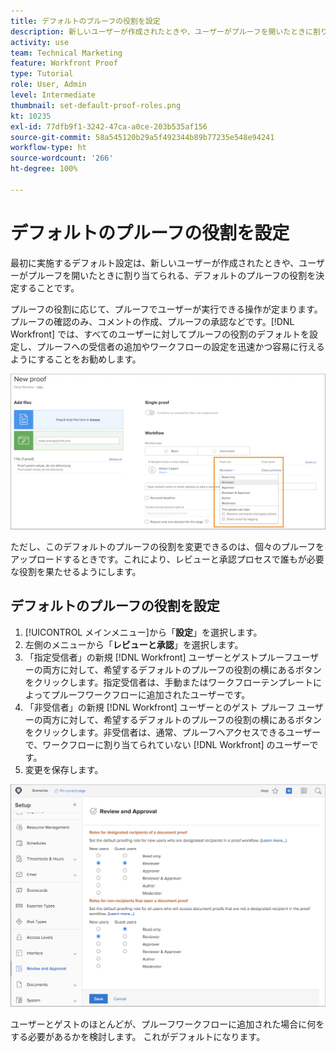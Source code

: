 ```yaml
---
title: デフォルトのプルーフの役割を設定
description: 新しいユーザーが作成されたときや、ユーザーがプルーフを開いたときに割り当てられる、デフォルトのプルーフの役割を設定する方法を説明します。
activity: use
team: Technical Marketing
feature: Workfront Proof
type: Tutorial
role: User, Admin
level: Intermediate
thumbnail: set-default-proof-roles.png
kt: 10235
exl-id: 77dfb9f1-3242-47ca-a0ce-203b535af156
source-git-commit: 58a545120b29a5f492344b89b77235e548e94241
workflow-type: ht
source-wordcount: '266'
ht-degree: 100%

---
```


# デフォルトのプルーフの役割を設定

<!---
21.4 updates have been made
--->

最初に実施するデフォルト設定は、新しいユーザーが作成されたときや、ユーザーがプルーフを開いたときに割り当てられる、デフォルトのプルーフの役割を決定することです。

プルーフの役割に応じて、プルーフでユーザーが実行できる操作が定まります。プルーフの確認のみ、コメントの作成、プルーフの承認などです。[!DNL Workfront] では、すべてのユーザーに対してプルーフの役割のデフォルトを設定し、プルーフへの受信者の追加やワークフローの設定を迅速かつ容易に行えるようにすることをお勧めします。

![プルーフの役割は、プルーフをアップロードする際に選択できます](assets/proof-system-setups-proof-role-example.png)

ただし、このデフォルトのプルーフの役割を変更できるのは、個々のプルーフをアップロードするときです。これにより、レビューと承認プロセスで誰もが必要な役割を果たせるようにします。


## デフォルトのプルーフの役割を設定

1. [!UICONTROL メインメニュー]から「**設定**」を選択します。
1. 左側のメニューから「**レビューと承認**」を選択します。
1. 「指定受信者」の新規 [!DNL Workfront] ユーザーとゲストプルーフユーザーの両方に対して、希望するデフォルトのプルーフの役割の横にあるボタンをクリックします。指定受信者は、手動またはワークフローテンプレートによってプルーフワークフローに追加されたユーザーです。
1. 「非受信者」の新規 [!DNL Workfront] ユーザーとのゲスト プルーフ ユーザーの両方に対して、希望するデフォルトのプルーフの役割の横にあるボタンをクリックします。非受信者は、通常、プルーフへアクセスできるユーザーで、ワークフローに割り当てられていない [!DNL Workfront] のユーザーです。
1. 変更を保存します。

![Workfront でのレビューと承認の設定](assets/proof-system-setups-workfront-defaults.png)

ユーザーとゲストのほとんどが、プルーフワークフローに追加された場合に何をする必要があるかを検討します。 これがデフォルトになります。

